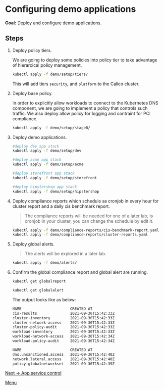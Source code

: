 # Configuring demo applications

**Goal:** Deploy and configure demo applications.

## Steps

1. Deploy policy tiers.

    We are going to deploy some policies into policy tier to take advantage of hierarcical policy management.

    ```bash
    kubectl apply -f demo/setup/tiers/
    ```
    This will add tiers `security`, and `platform` to the Calico cluster.
    

2. Deploy base policy.

    In order to explicitly allow workloads to connect to the Kubernetes DNS component, we are going to implement a policy that controls such traffic. We also deploy allow policy for logging and contraint for PCI compliance.

    ```bash
    kubectl apply -f demo/setup/stage0/
    ```

3. Deploy demo applications.

    ```bash
    #deploy dev app stack
    kubectl apply -f demo/setup/dev
    
    #deploy acme app stack
    kubectl apply -f demo/setup/acme

    #deploy storefront app stack
    kubectl apply -f demo/setup/storefront

    #deploy hipstershop app stack
    kubectl apply -f demo/setup/hipstershop
    ```

   

4. Deploy compliance reports which schedule as cronjob in every hour for cluster report and a daily cis benchmark report.

    >The compliance reports will be needed for one of a later lab, is cronjob in your cluster, you can change the schedule by edit it.

    ```bash
    kubectl apply -f demo/compliance-reports/cis-benchmark-report.yaml
    kubectl apply -f demo/compliance-reports/cluster-reports.yaml
    ```

5. Deploy global alerts.

    >The alerts will be explored in a later lab.

    ```bash
    kubectl apply -f demo/alerts/
   
    ```

6. Confirm the global compliance report and global alert are running.
    
    ```bash
    kubectl get globalreport

    kubectl get globalalert
   
    ``` 


    The output looks like as below:

    ```bash
    NAME                      CREATED AT 
    cis-results               2021-09-30T15:42:33Z
    cluster-inventory         2021-09-30T15:42:33Z
    cluster-network-access    2021-09-30T15:42:33Z
    cluster-policy-audit      2021-09-30T15:42:33Z
    workload-inventory        2021-09-30T15:42:33Z
    workload-network-access   2021-09-30T15:42:34Z
    workload-policy-audit     2021-09-30T15:42:34Z

    NAME                      CREATED AT
    dns.unsanctioned.access   2021-09-30T15:42:40Z
    network.lateral.access    2021-09-30T15:42:40Z
    policy.globalnetworkset   2021-09-30T15:42:39Z
    ```

[Next -> App service control](../modules/app-service-control.md)

[Menu](../README.md)



